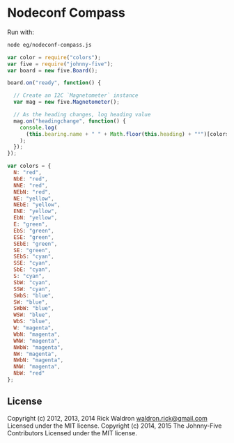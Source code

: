 <!--remove-start-->
# Nodeconf Compass

Run with:
```bash
node eg/nodeconf-compass.js
```
<!--remove-end-->

```javascript
var color = require("colors");
var five = require("johnny-five");
var board = new five.Board();

board.on("ready", function() {

  // Create an I2C `Magnetometer` instance
  var mag = new five.Magnetometer();

  // As the heading changes, log heading value
  mag.on("headingchange", function() {
    console.log(
      (this.bearing.name + " " + Math.floor(this.heading) + "°")[colors[this.bearing.abbr]]
    );
  });
});

var colors = {
  N: "red",
  NbE: "red",
  NNE: "red",
  NEbN: "red",
  NE: "yellow",
  NEbE: "yellow",
  ENE: "yellow",
  EbN: "yellow",
  E: "green",
  EbS: "green",
  ESE: "green",
  SEbE: "green",
  SE: "green",
  SEbS: "cyan",
  SSE: "cyan",
  SbE: "cyan",
  S: "cyan",
  SbW: "cyan",
  SSW: "cyan",
  SWbS: "blue",
  SW: "blue",
  SWbW: "blue",
  WSW: "blue",
  WbS: "blue",
  W: "magenta",
  WbN: "magenta",
  WNW: "magenta",
  NWbW: "magenta",
  NW: "magenta",
  NWbN: "magenta",
  NNW: "magenta",
  NbW: "red"
};

```








<!--remove-start-->
## License
Copyright (c) 2012, 2013, 2014 Rick Waldron <waldron.rick@gmail.com>
Licensed under the MIT license.
Copyright (c) 2014, 2015 The Johnny-Five Contributors
Licensed under the MIT license.
<!--remove-end-->
